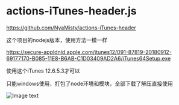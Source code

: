 # actions-iTunes-header.js

https://github.com/NyaMisty/actions-iTunes-header

这个项目的nodejs版本，使用方法一模一样


https://secure-appldnld.apple.com/itunes12/091-87819-20180912-69177170-B085-11E8-B6AB-C1D03409AD2A6/iTunes64Setup.exe

使用这个iTunes 12.6.5.3才可以

只能windows使用，打包了node环境和模块，全部下载了解压直接使用

![Image text](https://raw.githubusercontent.com/wf021325/actions-iTunes-header.js/main/setting.png)
